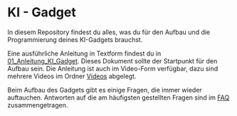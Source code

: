 # KI - Gadget

In diesem Repository findest du alles, was du für den Aufbau und die Programmierung deines KI-Gadgets brauchst. 
 
Eine ausführliche Anleitung in Textform findest du in [01_Anleitung_KI_Gadget](01_Anleitung_KI_Gadget.pdf). Dieses Dokument sollte 
der Startpunkt für den Aufbau sein. Die Anleitung ist auch im Video-Form verfügbar, dazu sind mehrere Videos im 
Ordner [Videos](Videos) abgelegt.

Beim Aufbau des Gadgets gibt es einige Fragen, die immer wieder auftauchen. Antworten auf die am häufigsten gestellten Fragen 
sind im [FAQ](FAQ.pdf) zusammengetragen.
